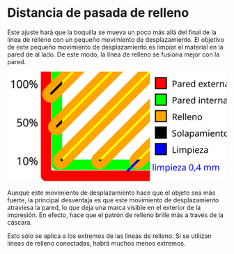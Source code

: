 Distancia de pasada de relleno
====
Este ajuste hará que la boquilla se mueva un poco más allá del final de la línea de relleno con un pequeño movimiento de desplazamiento. El objetivo de este pequeño movimiento de desplazamiento es limpiar el material en la pared de al lado. De este modo, la línea de relleno se fusiona mejor con la pared.

![Visualización del solapamiento del relleno y de la distancia de barrido](../images/infill_overlap.svg)

Aunque este movimiento de desplazamiento hace que el objeto sea más fuerte, la principal desventaja es que este movimiento de desplazamiento atraviesa la pared, lo que deja una marca visible en el exterior de la impresión. En efecto, hace que el patrón de relleno brille más a través de la cáscara.

Esto sólo se aplica a los extremos de las líneas de relleno. Si se utilizan líneas de relleno conectadas, habrá muchos menos extremos.